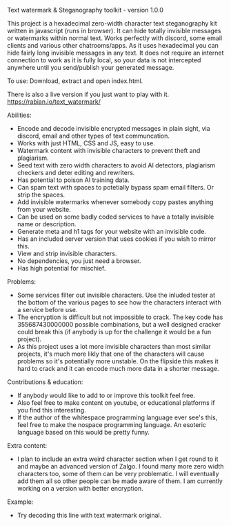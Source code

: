 Text watermark & Steganography toolkit - version 1.0.0

This project is a hexadecimal zero-width character text steganography kit written in javascript (runs in browser). It can hide totally invisible messages or watermarks within normal text. Works perfectly with discord, some email clients and various other chatrooms/apps.
	 As it uses hexadecimal you can hide fairly long invisible messages in any text. It does not require an internet connection to work as it is fully local, so your data is not intercepted anywhere until you send/publish your generated message.

To use:
Download, extract and open index.html.

There is also a live version if you just want to play with it.
https://rabian.io/text_watermark/

Abilities:
- Encode and decode invisible encrypted messages in plain sight, via discord, email and other types of text communcation.
- Works with just HTML, CSS and JS, easy to use.
- Watermark content with invisible characters to prevent theft and plagiarism.
- Seed text with zero width characters to avoid AI detectors, plagiarism checkers and deter editing and rewriters.
- Has potential to poison AI training data.
- Can spam text with spaces to potetially bypass spam email filters. Or strip the spaces.
- Add invisible watermarks whenever somebody copy pastes anything from your website.
- Can be used on some badly coded services to have a totally invisible name or description.
- Generate meta and h1 tags for your website with an invisible code.
- Has an included server version that uses cookies if you wish to mirror this.
- View and strip invisible characters.
- No dependencies, you just need a browser.
- Has high potential for mischief.

Problems:
- Some services filter out invisible characters. Use the inluded tester at the bottom of the various pages to see how the characters interact with a service before use.
- The encryption is difficult but not impossible to crack. The key code has 355687430000000 possible combinations, but a well designed cracker could break this (if anybody is up for the challenge it would be a fun project).
- As this project uses a lot more invisible characters than most similar projects, it's much more likly that one of the characters will cause problems so it's potentially more unstable. On the flipside this makes it hard to crack and it can encode much more data in a shorter message.

Contributions & education:
- If anybody would like to add to or improve this toolkit feel free.
- Also feel free to make content on youtube, or educational platforms if you find this interesting.
- If the author of the whitespace programming language ever see's this, feel free to make the nospace programming language. An esoteric language based on this would be pretty funny.

Extra content:
- I plan to include an extra weird character section when I get round to it and maybe an advanced version of Zalgo. I found many more zero width characters too, some of them can be very problematic. I will eventually add them all so other people can be made aware of them. I am currently working on a version with better encryption.

Example:
- Try decoding this line with text watermark original⁩​⁠⁪⁩⁠⁪⁢⁠⁪⁢⁠‎⁬⁠⁪‬⁠⁪⁮⁠⁪⁤⁠⁪⁩⁠‎⁬⁠​‍⁠⁪⁮⁠​⁩⁠‎⁬⁠⁪⁣⁠⁪­⁠⁪⁤⁠⁪­⁠⁪​⁠⁪⁩⁠⁪‬⁠‎⁬⁠​‬⁠⁪⁮⁠‎⁬⁠⁪‬⁠⁪⁩⁠⁪⁨⁠⁪⁮⁠⁪‬⁠⁪⁩⁠‎⁬⁠⁪‍⁠​‬⁠‎­⁠‎⁬⁠‬‍⁠‎⁬⁠⁪‌⁠⁪⁮⁠​⁬⁠⁪⁩⁠‎⁬⁠​‍⁠⁪⁮⁠​⁩⁠‎⁬⁠⁪⁩⁠⁪⁤⁠⁪⁯⁠⁪⁮⁠​‍⁠‎⁬⁠​‬⁠⁪‌⁠⁪‍⁠​⁨⁠‎⁬⁠​⁬⁠​‎⁠⁪⁮⁠⁪⁯⁠⁪⁩⁠⁪⁨⁠​‬⁠‎⁤⁠.
